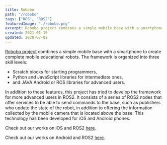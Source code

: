 ```yaml
---
title: Robobo
path: "/robobo"
tags: ["ROS", "ROS2"]
featuredImage: "./robobo.png"
excerpt: Robobo project combines a simple mobile base with a smartphone to create complete mobile educational robots.
created: 2021-01-19
updated: 2020-07-09
---
```


[Robobo project](https://theroboboproject.com/en/?lang=en) combines a simple mobile base with a smartphone to create complete mobile educational robots. The framework is organized into three skill levels:

* Scratch blocks for starting programmers,
* Python and JavaScript libraries for intermediate ones,
* and JAVA Android or ROS libraries for advanced users.

In addition to these features, this project has tried to develop the framework for more advanced users in ROS2. It consists of a series of ROS2 nodes that offer services to be able to send commands to the base, such as publishers who update the state of the robot, in addition to offering the information collected by the mobile camera that is located above the base. This technology has been developed for iOS and Android phones.

Check out our works on iOS and ROS2 [here](https://github.com/mintforpeople/robobo-app-ios/tree/feature-ros2).

Check out our works on Android and ROS2 [here](https://github.com/mintforpeople/robobo-remote-control-ros2). 
